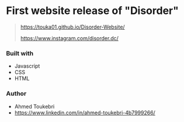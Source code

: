 # First website release of "Disorder"
> https://touka01.github.io/Disorder-Website/
> 
> https://www.instagram.com/disorder.dc/

### Built with
* Javascript
* CSS
* HTML

### Author
* Ahmed Toukebri
* https://www.linkedin.com/in/ahmed-toukebri-4b7999266/
